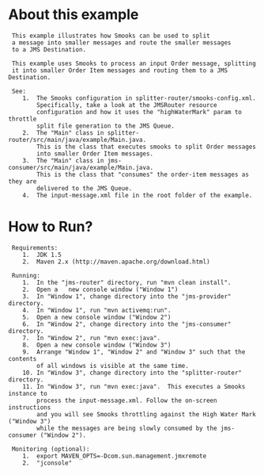 About this example
==================
     This example illustrates how Smooks can be used to split
     a message into smaller messages and route the smaller messages
     to a JMS Destination.

     This example uses Smooks to process an input Order message, splitting
     it into smaller Order Item messages and routing them to a JMS Destination.

     See:
        1.  The Smooks configuration in splitter-router/smooks-config.xml.
            Specifically, take a look at the JMSRouter resource
            configuration and how it uses the "highWaterMark" param to throttle
            split file generation to the JMS Queue.
        2.  The "Main" class in splitter-router/src/main/java/example/Main.java.
            This is the class that executes smooks to split Order messages
            into smaller Order Item messages.
        3.  The "Main" class in jms-consumer/src/main/java/example/Main.java.
            This is the class that "consumes" the order-item messages as they are
            delivered to the JMS Queue.
        4.  The input-message.xml file in the root folder of the example.

How to Run?
===========
     Requirements:
        1.  JDK 1.5
        2.  Maven 2.x (http://maven.apache.org/download.html)

     Running:
        1.  In the "jms-router" directory, run "mvn clean install".
        2.  Open a   new console window ("Window 1")
        3.  In "Window 1", change directory into the "jms-provider" directory.
        4.  In "Window 1", run "mvn activemq:run".
        5.  Open a new console window ("Window 2")
        6.  In "Window 2", change directory into the "jms-consumer" directory.
        7.  In "Window 2", run "mvn exec:java".
        8.  Open a new console window ("Window 3")
        9.  Arrange "Window 1", "Window 2" and "Window 3" such that the contents
            of all windows is visible at the same time.
        10. In "Window 3", change directory into the "splitter-router" directory.
        11. In "Window 3", run "mvn exec:java".  This executes a Smooks instance to
            process the input-message.xml. Follow the on-screen instructions
            and you will see Smooks throttling against the High Water Mark ("Window 3")
            while the messages are being slowly consumed by the jms-consumer ("Window 2").

	 Monitoring (optional):
		1.  export MAVEN_OPTS=-Dcom.sun.management.jmxremote
		2.  "jconsole"
